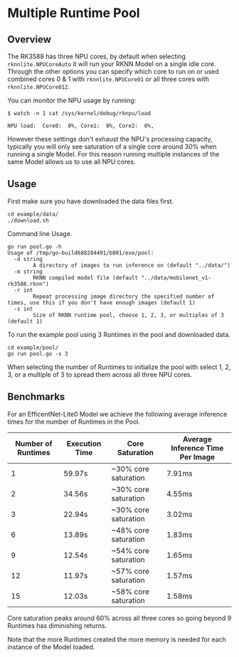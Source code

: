 
# Multiple Runtime Pool

## Overview

The RK3588 has three NPU cores, by default when selecting `rknnlite.NPUCoreAuto` it will
run your RKNN Model on a single idle core.  Through the other options you can
specify which core to run on or used combined cores 0 & 1 with `rknnlite.NPUCore01` or
all three cores with `rknnlite.NPUCore012`.

You can monitor the NPU usage by running:
```
$ watch -n 1 cat /sys/kernel/debug/rknpu/load

NPU load:  Core0:  0%, Core1:  0%, Core2:  0%,
```

However these settings don't exhaust the NPU's processing capacity, typically
you will only see saturation of a single core around 30% when 
running a single Model.  For this reason running multiple instances of the same
Model allows us to use all NPU cores.


## Usage


First make sure you have downloaded the data files first.
```
cd example/data/
./download.sh
```


Command line Usage.
```
go run pool.go -h
Usage of /tmp/go-build688284491/b001/exe/pool:
  -d string
        A directory of images to run inference on (default "../data/")
  -m string
        RKNN compiled model file (default "../data/mobilenet_v1-rk3588.rknn")
  -r int
        Repeat processing image directory the specified number of times, use this if you don't have enough images (default 1)
  -s int
        Size of RKNN runtime pool, choose 1, 2, 3, or multiples of 3 (default 1)
```

To run the example pool using 3 Runtimes in the pool and downloaded data.
```
cd example/pool/
go run pool.go -s 3
```

When selecting the number of Runtimes to initialize the pool with select 1, 2, 3, or
a multiple of 3 to spread them across all three NPU cores.



## Benchmarks

For an EfficentNet-Lite0 Model we achieve the following average inference times
for the number of Runtimes in the Pool.


| Number of Runtimes | Execution Time | Core Saturation | Average Inference Time Per Image |
| ---- | ---- | ---- | --- |
| 1 | 59.97s | ~30% core saturation | 7.91ms |
| 2 | 34.56s | ~30% core saturation | 4.55ms |
| 3 | 22.94s | ~30% core saturation | 3.02ms |
| 6 | 13.89s | ~48% core saturation | 1.83ms |
| 9 | 12.54s | ~54% core saturation | 1.65ms |
| 12 | 11.97s | ~57% core saturation | 1.57ms |
| 15 | 12.03s | ~58% core saturation | 1.58ms |


Core saturation peaks around 60% across all three cores so going beyond 9 Runtimes
has diminishing returns.   

Note that the more Runtimes created the more memory is needed for each instance
of the Model loaded.